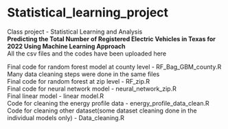 # Statistical_learning_project
Class project - Statistical Learning and Analysis <br>
**Predicting the Total Number of Registered Electric Vehicles in Texas for 2022 Using Machine Learning Approach** <br>
All the csv files and the codes have been uploaded here<br>

Final code for random forest model at county level - RF_Bag_GBM_county.R <br> 
Many data cleaning steps were done in the same files <br>
Final code for random forest at zip level - RF_zip.R  <br>
Final code for neural network model - neural_network_zip.R  <br>
Final linear model - linear model.R <br>
Code for cleaning the energy profile data - energy_profile_data_clean.R <br>
Code for cleaning other dataset(some dataset cleaning done in the individual models only) - Data_cleaning.R








